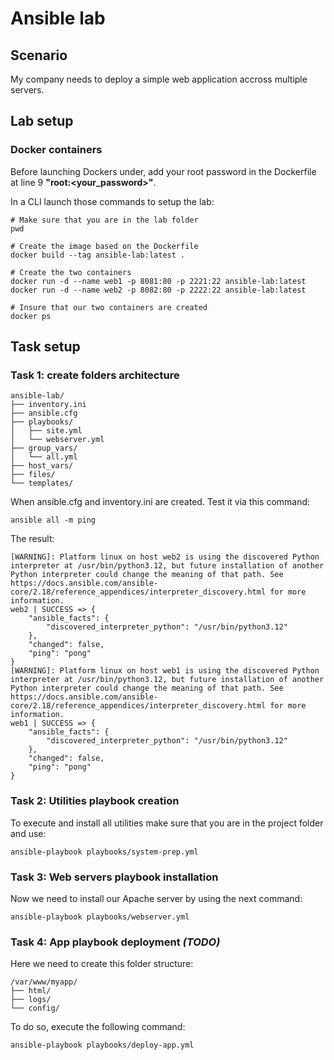 # Ansible lab

## Scenario
My company needs to deploy a simple web application accross multiple servers.

## Lab setup
### Docker containers
Before launching Dockers under, add your root password in the Dockerfile at line 9 **"root:<your_password>"**.

In a CLI launch those commands to setup the lab:

```
# Make sure that you are in the lab folder
pwd

# Create the image based on the Dockerfile
docker build --tag ansible-lab:latest .

# Create the two containers
docker run -d --name web1 -p 8081:80 -p 2221:22 ansible-lab:latest
docker run -d --name web2 -p 8082:80 -p 2222:22 ansible-lab:latest

# Insure that our two containers are created
docker ps
```

## Task setup

### Task 1:  create folders architecture
```
ansible-lab/
├── inventory.ini
├── ansible.cfg
├── playbooks/
│   ├── site.yml
│   └── webserver.yml
├── group_vars/
│   └── all.yml
├── host_vars/
├── files/
└── templates/
```

When ansible.cfg and inventory.ini are created. Test it via this command:
```
ansible all -m ping
```
The result:
```
[WARNING]: Platform linux on host web2 is using the discovered Python interpreter at /usr/bin/python3.12, but future installation of another Python interpreter could change the meaning of that path. See https://docs.ansible.com/ansible-
core/2.18/reference_appendices/interpreter_discovery.html for more information.
web2 | SUCCESS => {
    "ansible_facts": {
        "discovered_interpreter_python": "/usr/bin/python3.12"
    },
    "changed": false,
    "ping": "pong"
}
[WARNING]: Platform linux on host web1 is using the discovered Python interpreter at /usr/bin/python3.12, but future installation of another Python interpreter could change the meaning of that path. See https://docs.ansible.com/ansible-
core/2.18/reference_appendices/interpreter_discovery.html for more information.
web1 | SUCCESS => {
    "ansible_facts": {
        "discovered_interpreter_python": "/usr/bin/python3.12"
    },
    "changed": false,
    "ping": "pong"
}
```

### Task 2:  Utilities playbook creation
To execute and install all utilities make sure that you are in the project folder and use:

```
ansible-playbook playbooks/system-prep.yml
```

### Task 3:  Web servers playbook installation
Now we need to install our Apache server by using the next command:
```
ansible-playbook playbooks/webserver.yml
```

### Task 4:  App playbook deployment ***(TODO)***
Here we need to create this folder structure:

```
/var/www/myapp/
├── html/
├── logs/
└── config/
```

To do so, execute the following command:
```
ansible-playbook playbooks/deploy-app.yml
```